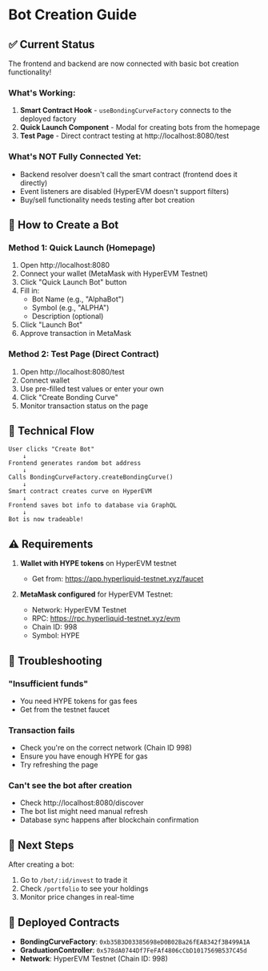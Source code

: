 # Bot Creation Guide

## ✅ Current Status

The frontend and backend are now connected with basic bot creation functionality!

### What's Working:
1. **Smart Contract Hook** - `useBondingCurveFactory` connects to the deployed factory
2. **Quick Launch Component** - Modal for creating bots from the homepage
3. **Test Page** - Direct contract testing at http://localhost:8080/test

### What's NOT Fully Connected Yet:
- Backend resolver doesn't call the smart contract (frontend does it directly)
- Event listeners are disabled (HyperEVM doesn't support filters)
- Buy/sell functionality needs testing after bot creation

## 🚀 How to Create a Bot

### Method 1: Quick Launch (Homepage)
1. Open http://localhost:8080
2. Connect your wallet (MetaMask with HyperEVM Testnet)
3. Click "Quick Launch Bot" button
4. Fill in:
   - Bot Name (e.g., "AlphaBot")
   - Symbol (e.g., "ALPHA")
   - Description (optional)
5. Click "Launch Bot"
6. Approve transaction in MetaMask

### Method 2: Test Page (Direct Contract)
1. Open http://localhost:8080/test
2. Connect wallet
3. Use pre-filled test values or enter your own
4. Click "Create Bonding Curve"
5. Monitor transaction status on the page

## 🔧 Technical Flow

```
User clicks "Create Bot"
    ↓
Frontend generates random bot address
    ↓
Calls BondingCurveFactory.createBondingCurve()
    ↓
Smart contract creates curve on HyperEVM
    ↓
Frontend saves bot info to database via GraphQL
    ↓
Bot is now tradeable!
```

## ⚠️ Requirements

1. **Wallet with HYPE tokens** on HyperEVM testnet
   - Get from: https://app.hyperliquid-testnet.xyz/faucet

2. **MetaMask configured** for HyperEVM Testnet:
   - Network: HyperEVM Testnet
   - RPC: https://rpc.hyperliquid-testnet.xyz/evm
   - Chain ID: 998
   - Symbol: HYPE

## 🐛 Troubleshooting

### "Insufficient funds"
- You need HYPE tokens for gas fees
- Get from the testnet faucet

### Transaction fails
- Check you're on the correct network (Chain ID 998)
- Ensure you have enough HYPE for gas
- Try refreshing the page

### Can't see the bot after creation
- Check http://localhost:8080/discover
- The bot list might need manual refresh
- Database sync happens after blockchain confirmation

## 📝 Next Steps

After creating a bot:
1. Go to `/bot/:id/invest` to trade it
2. Check `/portfolio` to see your holdings
3. Monitor price changes in real-time

## 🔗 Deployed Contracts

- **BondingCurveFactory**: `0xb35B3D03385698eD0B02Ba26fEA8342f3B499A1A`
- **GraduationController**: `0x578dA0744Df7FeFAf4806cCbD1017569B537C45d`
- **Network**: HyperEVM Testnet (Chain ID: 998)